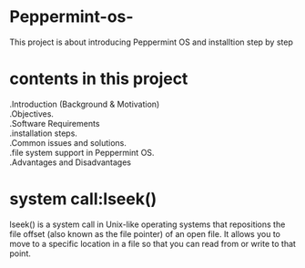 # Peppermint-os-
This project is about introducing Peppermint OS and installtion step by step
# contents in this project                                                       
.Introduction (Background & Motivation)                                       
.Objectives.                                                                           
.Software Requirements                                                             
.installation steps.                                                                     
.Common issues and solutions.                                                         
.file system support in Peppermint OS.                                            
.Advantages and Disadvantages  
# system call:lseek()
lseek() is a system call in Unix-like operating systems that repositions the file offset (also known as the file pointer) of an open file. It allows you to move to a specific location in a file so that you can read from or write to that point.
